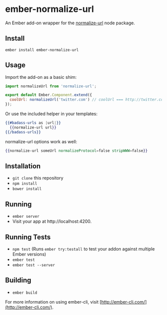 # ember-normalize-url

An Ember add-on wrapper for the [normalize-url](https://github.com/sindresorhus/normalize-url) node package.

## Install

```
ember install ember-normalize-url
```

## Usage

Import the add-on as a basic shim:

```javascript
import normalizeUrl from 'normalize-url';

export default Ember.Component.extend({
  coolUrl: normalizeUrl('twitter.com') // coolUrl === http://twitter.com
});
```

Or use the included helper in your templates:

```handlebars
{{#badass-urls as |url|}}
  {{normalize-url url}}
{{/badass-urls}}
```

normalize-url options work as well:

```handlebars
{{normalize-url someUrl normalizeProtocol=false stripWWW=false}}
```

## Installation

* `git clone` this repository
* `npm install`
* `bower install`

## Running

* `ember server`
* Visit your app at http://localhost:4200.

## Running Tests

* `npm test` (Runs `ember try:testall` to test your addon against multiple Ember versions)
* `ember test`
* `ember test --server`

## Building

* `ember build`

For more information on using ember-cli, visit [http://ember-cli.com/](http://ember-cli.com/).
